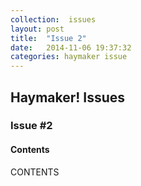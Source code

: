 ```yaml
---
collection:  issues
layout: post
title:  "Issue 2"
date:   2014-11-06 19:37:32
categories: haymaker issue
---
```


<h2>Haymaker! Issues</h2>

<h3>Issue #2</h3>

<h4>Contents</h4>

CONTENTS